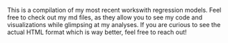 This is a compilation of my most recent workswith regression models. Feel free to check out my md files, as they allow you to see my code and visualizations while glimpsing at my analyses. If you are curious to see the actual HTML format which is way better, feel free to reach out!
